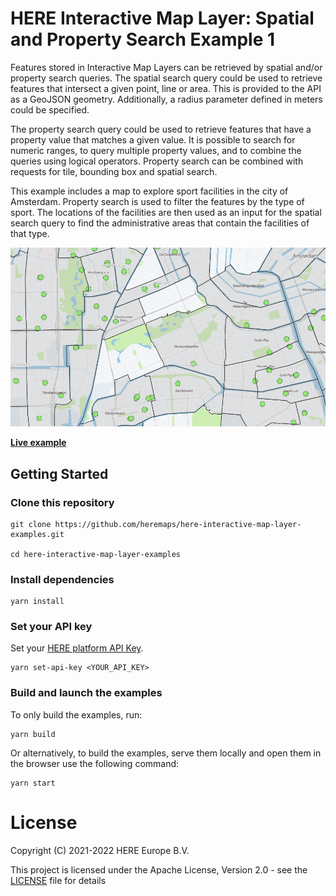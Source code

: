 # HERE Interactive Map Layer: Spatial and Property Search Example 1

Features stored in Interactive Map Layers can be retrieved by spatial and/or property search queries. The spatial search query could be used to retrieve features that intersect a given point, line or area. This is provided to the API as a GeoJSON geometry. Additionally, a radius parameter defined in meters could be specified.

The property search query could be used to retrieve features that have a property value that matches a given value. It is possible to search for numeric ranges, to query multiple property values, and to combine the queries using logical operators. Property search can be combined with requests for tile, bounding box and spatial search.

This example includes a map to explore sport facilities in the city of Amsterdam. Property search is used to filter the features by the type of sport. The locations of the facilities are then used as an input for the spatial search query to find the administrative areas that contain the facilities of that type.

![Interactive Map Layer: Spatial and Property Search ](./opengraph.png)

__[Live example](https://heremaps.github.io/here-interactive-map-layer-examples/examples/spatial-and-property-search-1/index.html)__

## Getting Started

### Clone this repository

    git clone https://github.com/heremaps/here-interactive-map-layer-examples.git

    cd here-interactive-map-layer-examples

### Install dependencies

    yarn install

### Set your API key

Set your [HERE platform API Key](https://developer.here.com/documentation/identity-access-management/dev_guide/topics/plat-using-apikeys.html).

    yarn set-api-key <YOUR_API_KEY>

### Build and launch the examples

To only build the examples, run:

    yarn build

Or alternatively, to build the examples, serve them locally and open them in the browser use the following command:

    yarn start

# License

Copyright (C) 2021-2022 HERE Europe B.V.

This project is licensed under the Apache License, Version 2.0 - see the [LICENSE](LICENSE) file for details